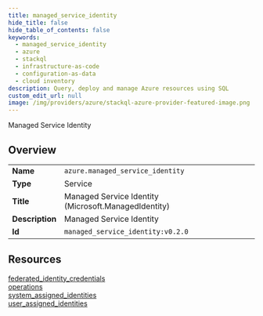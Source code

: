 ```yaml
---
title: managed_service_identity
hide_title: false
hide_table_of_contents: false
keywords:
  - managed_service_identity
  - azure
  - stackql
  - infrastructure-as-code
  - configuration-as-data
  - cloud inventory
description: Query, deploy and manage Azure resources using SQL
custom_edit_url: null
image: /img/providers/azure/stackql-azure-provider-featured-image.png
---
```

Managed Service Identity  
    

## Overview
<table><tbody>
<tr><td><b>Name</b></td><td><code>azure.managed_service_identity</code></td></tr>
<tr><td><b>Type</b></td><td>Service</td></tr>
<tr><td><b>Title</b></td><td>Managed Service Identity (Microsoft.ManagedIdentity)</td></tr>
<tr><td><b>Description</b></td><td>Managed Service Identity</td></tr>
<tr><td><b>Id</b></td><td><code>managed_service_identity:v0.2.0</code></td></tr>
</tbody></table>

## Resources
<div class="row">
<div class="providerDocColumn">
<a href="/providers/azure/managed_service_identity/federated_identity_credentials/">federated_identity_credentials</a><br />
<a href="/providers/azure/managed_service_identity/operations/">operations</a><br />
</div>
<div class="providerDocColumn">
<a href="/providers/azure/managed_service_identity/system_assigned_identities/">system_assigned_identities</a><br />
<a href="/providers/azure/managed_service_identity/user_assigned_identities/">user_assigned_identities</a><br />
</div>
</div>
